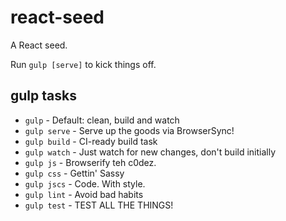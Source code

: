 react-seed
=============
A React seed.

Run `gulp [serve]` to kick things off.

gulp tasks
---

- `gulp` - Default: clean, build and watch
- `gulp serve` - Serve up the goods via BrowserSync!
- `gulp build` - CI-ready build task
- `gulp watch` - Just watch for new changes, don't build initially
- `gulp js` - Browserify teh c0dez.
- `gulp css` - Gettin' Sassy
- `gulp jscs` - Code. With style.
- `gulp lint` - Avoid bad habits
- `gulp test` - TEST ALL THE THINGS!
